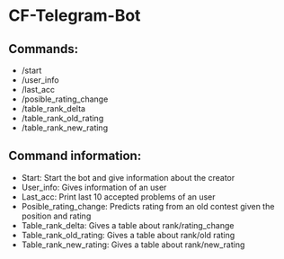 # CF-Telegram-Bot
## Commands:
 * /start 
 * /user_info
 * /last_acc
 * /posible_rating_change
 * /table_rank_delta
 * /table_rank_old_rating
 * /table_rank_new_rating
 
## Command information:

 * Start: Start the bot and give information about the creator
 * User_info: Gives information of an user 
 * Last_acc: Print last 10 accepted problems of an user
 * Posible_rating_change: Predicts rating from an old contest given the position and rating
 * Table_rank_delta: Gives a table about rank/rating_change
 * Table_rank_old_rating: Gives a table about rank/old rating
 * Table_rank_new_rating: Gives a table about rank/new_rating
 
